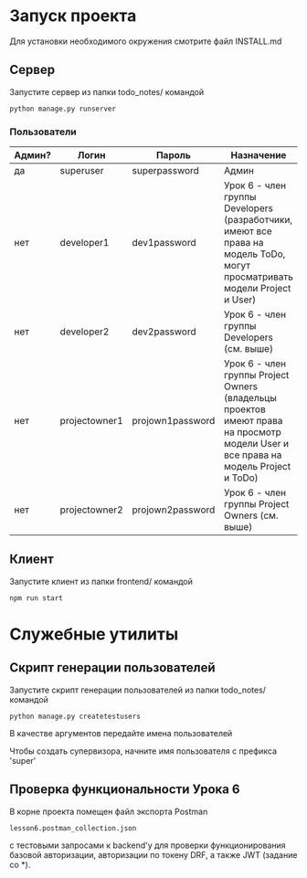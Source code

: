 # Запуск проекта 

Для установки необходимого окружения смотрите файл INSTALL.md

## Сервер

Запустите сервер из папки todo_notes/ командой

    python manage.py runserver

### Пользователи

| Админ? | Логин         | Пароль           | Назначение                                                                                                                        |
|--------|---------------|------------------|-----------------------------------------------------------------------------------------------------------------------------------|
| да     | superuser     | superpassword    | Админ                                                                                                                             |
| нет    | developer1    | dev1password     | Урок 6 - член группы Developers (разработчики, имеют все права на модель ToDo, могут просматривать модели Project и User)         |
| нет    | developer2    | dev2password     | Урок 6 - член группы Developers (см. выше)                                                                                        |
| нет    | projectowner1 | projown1password | Урок 6 - член группы Project Owners (владельцы проектов имеют права на просмотр модели User и все права на модель Project и ToDo) |
| нет    | projectowner2 | projown2password | Урок 6 - член группы Project Owners (см. выше)                                                                                    |

## Клиент

Запустите клиент из папки frontend/ командой

    npm run start

# Служебные утилиты

## Скрипт генерации пользователей

Запустите скрипт генерации пользователей из папки todo_notes/ командой 

    python manage.py createtestusers 

В качестве аргументов передайте имена пользователей

Чтобы создать супервизора, начните имя пользователя с префикса 'super'

## Проверка функциональности Урока 6

В корне проекта помещен файл экспорта Postman

    lesson6.postman_collection.json
с тестовыми запросами к backend'у для проверки функционирования базовой авторизации, авторизации по токену DRF, 
а также JWT (задание со *).